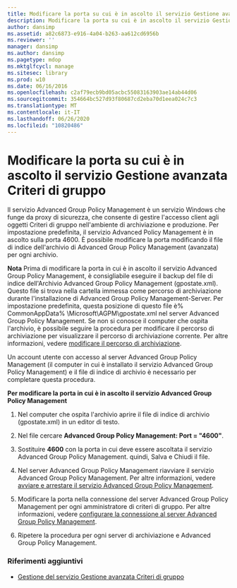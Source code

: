 ```yaml
---
title: Modificare la porta su cui è in ascolto il servizio Gestione avanzata Criteri di gruppo
description: Modificare la porta su cui è in ascolto il servizio Gestione avanzata Criteri di gruppo
author: dansimp
ms.assetid: a82c6873-e916-4a04-b263-aa612cd6956b
ms.reviewer: ''
manager: dansimp
ms.author: dansimp
ms.pagetype: mdop
ms.mktglfcycl: manage
ms.sitesec: library
ms.prod: w10
ms.date: 06/16/2016
ms.openlocfilehash: c2af79ecb9bd05acbc55083163903ae14ab44d06
ms.sourcegitcommit: 354664bc527d93f80687cd2eba70d1eea024c7c3
ms.translationtype: MT
ms.contentlocale: it-IT
ms.lasthandoff: 06/26/2020
ms.locfileid: "10820486"
---
```

# Modificare la porta su cui è in ascolto il servizio Gestione avanzata Criteri di gruppo


Il servizio Advanced Group Policy Management è un servizio Windows che funge da proxy di sicurezza, che consente di gestire l'accesso client agli oggetti Criteri di gruppo nell'ambiente di archiviazione e produzione. Per impostazione predefinita, il servizio Advanced Policy Management è in ascolto sulla porta 4600. È possibile modificare la porta modificando il file di indice dell'archivio di Advanced Group Policy Management (avanzata) per ogni archivio.

**Nota**  Prima di modificare la porta in cui è in ascolto il servizio Advanced Group Policy Management, è consigliabile eseguire il backup del file di indice dell'Archivio Advanced Group Policy Management (gpostate.xml). Questo file si trova nella cartella immessa come percorso di archiviazione durante l'installazione di Advanced Group Policy Management-Server. Per impostazione predefinita, questa posizione di questo file è% CommonAppData% \\Microsoft\\AGPM\\gpostate.xml nel server Advanced Group Policy Management. Se non si conosce il computer che ospita l'archivio, è possibile seguire la procedura per modificare il percorso di archiviazione per visualizzare il percorso di archiviazione corrente. Per altre informazioni, vedere [modificare il percorso di archiviazione](modify-the-archive-path.md).

 

Un account utente con accesso al server Advanced Group Policy Management (il computer in cui è installato il servizio Advanced Group Policy Management) e il file di indice di archivio è necessario per completare questa procedura.

**Per modificare la porta in cui è in ascolto il servizio Advanced Group Policy Management**

1.  Nel computer che ospita l'archivio aprire il file di indice di archivio (gpostate.xml) in un editor di testo.

2.  Nel file cercare **Advanced Group Policy Management: Port = "4600"**.

3.  Sostituire **4600** con la porta in cui deve essere ascoltata il servizio Advanced Group Policy Management. quindi, Salva e Chiudi il file.

4.  Nel server Advanced Group Policy Management riavviare il servizio Advanced Group Policy Management. Per altre informazioni, vedere [avviare e arrestare il servizio Advanced Group Policy Management](start-and-stop-the-agpm-service.md).

5.  Modificare la porta nella connessione del server Advanced Group Policy Management per ogni amministratore di criteri di gruppo. Per altre informazioni, vedere [configurare la connessione al server Advanced Group Policy Management](configure-the-agpm-server-connection.md).

6.  Ripetere la procedura per ogni server di archiviazione e Advanced Group Policy Management.

### Riferimenti aggiuntivi

-   [Gestione del servizio Gestione avanzata Criteri di gruppo](managing-the-agpm-service.md)

 

 





